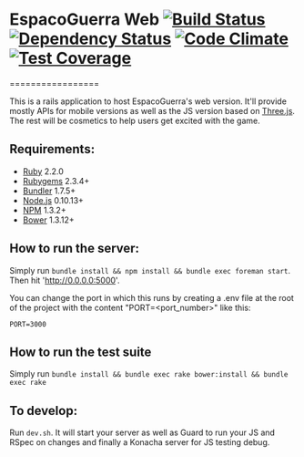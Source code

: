 # EspacoGuerra Web [![Build Status](https://snap-ci.com/espaco-guerra/web/branch/master/build_image)](https://snap-ci.com/espaco-guerra/web/branch/master) [![Dependency Status](https://gemnasium.com/espaco-guerra/web.svg)](https://gemnasium.com/espaco-guerra/web) [![Code Climate](https://codeclimate.com/github/espaco-guerra/web/badges/gpa.svg)](https://codeclimate.com/github/espaco-guerra/web) [![Test Coverage](https://codeclimate.com/github/espaco-guerra/web/badges/coverage.svg)](https://codeclimate.com/github/espaco-guerra/web)
=================

This is a rails application to host EspacoGuerra's web version. It'll provide mostly APIs for mobile versions as well as the JS version based on [Three.js](http://threejs.org). The rest will be cosmetics to help users get excited with the game.

## Requirements:

* [Ruby](https://www.ruby-lang.org/en/) 2.2.0
* [Rubygems](https://rubygems.org/) 2.3.4+
* [Bundler](http://bundler.io/) 1.7.5+
* [Node.js](https://nodejs.org/) 0.10.13+
* [NPM](https://www.npmjs.org/) 1.3.2+
* [Bower](https://github.com/bower/bower) 1.3.12+

## How to run the server:

Simply run `bundle install && npm install && bundle exec foreman start`.
Then hit 'http://0.0.0.0:5000'.

You can change the port in which this runs by creating a .env file at the root of the project with the content "PORT=<port_number>" like this:
```
PORT=3000
```

## How to run the test suite

Simply run `bundle install && bundle exec rake bower:install && bundle exec rake`

## To develop:

Run `dev.sh`.
It will start your server as well as Guard to run your JS and RSpec on changes and finally a Konacha server for JS testing debug.
